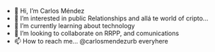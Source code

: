 - 👋 Hi, I’m Carlos Méndez
- 👀 I’m interested in public Relationships and allá te world of cripto...
- 🌱 I’m currently learning about technology
- 💞️ I’m looking to collaborate on RRPP, and comunications
- 📫 How to reach me... @carlosmendezurb everyhere

<!---
tribaljd/tribaljd is a ✨ special ✨ repository because its `README.md` (this file) appears on your GitHub profile.
You can click the Preview link to take a look at your changes.
--->
